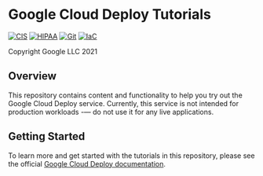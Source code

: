 # Google Cloud Deploy Tutorials

[![CIS](https://app.soluble.cloud/api/v1/public/badges/a850e7af-3097-4d79-8b29-f769dbb91c3d.svg?orgId=561911742905)](https://app.soluble.cloud/repos/details/github.com/mollypi/cloud-deploy-tutorials?orgId=561911742905)  [![HIPAA](https://app.soluble.cloud/api/v1/public/badges/5da7630b-1dde-42b1-82a1-43f21361ec1c.svg?orgId=561911742905)](https://app.soluble.cloud/repos/details/github.com/mollypi/cloud-deploy-tutorials?orgId=561911742905)  [![Git](https://app.soluble.cloud/api/v1/public/badges/fbde55ae-24c0-4888-af19-7cd4de58f1fc.svg?orgId=561911742905)](https://app.soluble.cloud/repos/details/github.com/mollypi/cloud-deploy-tutorials?orgId=561911742905)  [![IaC](https://app.soluble.cloud/api/v1/public/badges/9eda2c41-832a-4683-8d19-f59b9895e981.svg?orgId=561911742905)](https://app.soluble.cloud/repos/details/github.com/mollypi/cloud-deploy-tutorials?orgId=561911742905)  

Copyright Google LLC 2021

## Overview

This repository contains content and functionality to help you try out the Google Cloud Deploy service. Currently, this service is not intended for production workloads -— do not use it for any live applications.

## Getting Started

To learn more and get started with the tutorials in this repository, please see the official [Google Cloud Deploy documentation](https://cloud.google.com/deploy/docs/tutorials).
